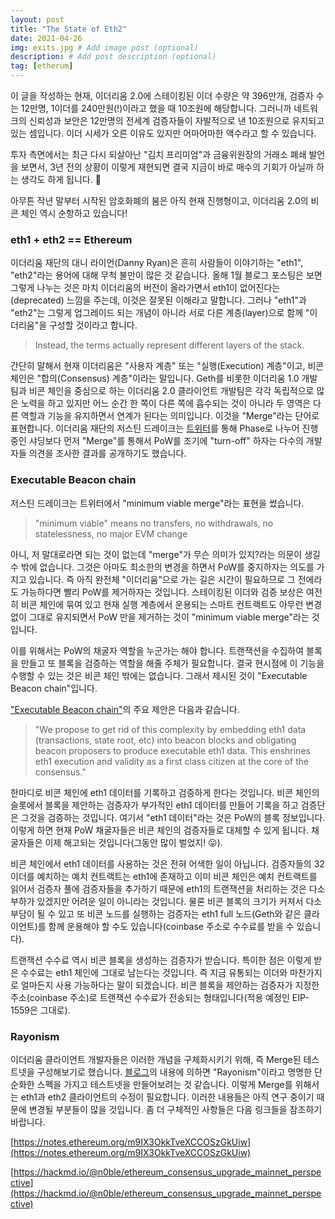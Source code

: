 ```yaml
---
layout: post
title: "The State of Eth2"
date: 2021-04-26
img: exits.jpg # Add image post (optional)
description: # Add post description (optional)
tag: [etherum]
---
```


이 글을 작성하는 현재, 이더리움 2.0에 스테이킹된 이더 수량은 약 396만개, 검증자 수는 12만명, 1이더를 240만원(!)이라고 했을 때 
10조원에 해당합니다. 그러니까 네트워크의 신뢰성과 보안은 12만명의 전세계 검증자들이 자발적으로 낸 10조원으로 유지되고 있는 셈입니다. 
이더 시세가 오른 이유도 있지만 어마어마한 액수라고 할 수 있습니다.


투자 측면에서는 최근 다시 되살아난 "김치 프리미엄"과 금융위원장의 거래소 폐쇄 발언을 보면서, 3년 전의 상황이 이렇게 재현되면 결국 지금이 바로 매수의 기회가 아닐까 
하는 생각도 하게 됩니다. 🤣

아무튼 작년 말부터 시작된 암호화폐의 붐은 아직 현재 진행형이고, 이더리움 2.0의 비콘 체인 역시 순항하고 있습니다!

### eth1 + eth2 == Ethereum

이더리움 재단의 대니 라이언(Danny Ryan)은 흔히 사람들이 이야기하는 "eth1", "eth2"라는 용어에 대해 무척 불만이 많은 것 같습니다. 올해 1월 블로그 포스팅은 보면 
그렇게 나누는 것은 마치 이더리움의 버전이 올라가면서 eth1이 없어진다는(deprecated) 느낌을 주는데, 이것은 잘못된 이해라고 말합니다. 
그러나 "eth1"과 "eth2"는 그렇게 업그레이드 되는 개념이 아니라 서로 다른 계층(layer)으로 함께 "이더리움"을 구성할 것이라고 합니다.

>Instead, the terms actually represent different layers of the stack.

간단히 말해서 현재 이더리움은 "사용자 계층" 또는 "실행(Execution) 계층"이고, 비콘 체인은 "합의(Consensus) 계층"이라는 말입니다. Geth를 비롯한 이더리움 1.0 개발팀과 
비콘 체인을 중심으로 하는 이더리움 2.0 클라이언트 개발팀은 각각 독립적으로 많은 노력을 하고 있지만 어느 순간 한 쪽이 다른 쪽에 흡수되는 것이 아니라 두 영역은 다른 역할과 기능을 유지하면서 연계가 된다는 의미입니다. 이것을 "Merge"라는 단어로 표현합니다. 이더리움 재단의 저스틴 드레이크는 [트위터](https://twitter.com/drakefjustin/status/1370697825416327170)를 통해 Phase로 나누어 진행 중인 샤딩보다 먼저 "Merge"를 통해서 PoW를 조기에 "turn-off" 하자는 다수의 개발자들 의견을 조사한 결과를 공개하기도 했습니다.

### Executable Beacon chain

저스틴 드레이크는 트위터에서 "minimum viable merge"라는 표현을 썼습니다. 

>"minimum viable" means no transfers, no withdrawals, no statelessness, no major EVM change

아니, 저 말대로라면 되는 것이 없는데 "merge"가 무슨 의미가 있지?라는 의문이 생길 수 밖에 없습니다. 그것은 아마도 최소한의 변경을 하면서 PoW를 중지하자는 
의도를 가지고 있습니다. 즉 아직 완전체 "이더리움"으로 가는 길은 시간이 필요하므로 그 전에라도 가능하다면 빨리 PoW를 제거하자는 것입니다. 
스테이킹된 이더와 검증 보상은 여전히 비콘 체인에 묶여 있고 현재 실행 계층에서 운용되는 스마트 컨트랙트도 아무런 변경없이 그대로 유지되면서 PoW 만을 제거하는 것이 
"minimum viable merge"라는 것입니다.

이를 위해서는 PoW의 채굴자 역할을 누군가는 해야 합니다. 트랜잭션을 수집하여 블록을 만들고 또 블록을 검증하는 역할을 해줄 주체가 필요합니다. 결국 현시점에 이 기능을 수행할 수 있는 것은 비콘 체인 밖에는 없습니다. 그래서 제시된 것이 "Executable Beacon chain"입니다.

["Executable Beacon chain"](https://ethresear.ch/t/executable-beacon-chain/8271)의 주요 제안은 다음과 같습니다.

>"We propose to get rid of this complexity by embedding eth1 data (transactions, state root, etc) into beacon blocks and obligating beacon proposers to produce executable eth1 data. This enshrines eth1 execution and validity as a first class citizen at the core of the consensus."

한마디로 비콘 체인에 eth1 데이터를 기록하고 검증하게 한다는 것입니다. 비콘 체인의 슬롯에서 블록을 제안하는 검증자가 부가적인 eth1 데이터를 만들어 기록을 하고 검증단은 그것을 검증하는 것입니다. 여기서 "eth1 데이터"라는 것은 PoW의 블록 정보입니다. 이렇게 하면 현재 PoW 채굴자들은 비콘 체인의 검증자들로 대체할 수 있게 됩니다. 채굴자들은 이제 해고되는 것입니다(그동안 많이 벌었지! 😛).

비콘 체인에서 eth1 데이터를 사용하는 것은 전혀 어색한 일이 아닙니다. 검증자들의 32 이더를 예치하는 예치 컨트랙트는 eth1에 존재하고 이미 비콘 체인은 예치 컨트랙트를 읽어서 검증자 풀에 검증자들을 추가하기 때문에 eth1의 트랜잭션을 처리하는 것은 다소 부하가 있겠지만 어려운 일이 아니라는 것입니다. 물론 비콘 블록의 크기가 커져서 다소 부담이 될 수 있고 또 비콘 노드를 실행하는 검증자는 eth1 full 노드(Geth와 같은 클라이언트)를 함께 운용해야 할 수도 있습니다(coinbase 주소로 수수료를 받을 수 있습니다).

트랜잭션 수수료 역시 비콘 블록을 생성하는 검증자가 받습니다. 특이한 점은 이렇게 받은 수수료는 eth1 체인에 그대로 남는다는 것입니다.
즉 지금 유통되는 이더와 마찬가지로 얼마든지 사용 가능하다는 말이 되겠습니다. 비콘 블록을 제안하는 검증자가 지정한 주소(coinbase 주소)로 
트랜잭션 수수료가 전송되는 형태입니다(적용 예정인 EIP-1559은 그대로).


### Rayonism

이더리움 클라이언트 개발자들은 이러한 개념을 구체화시키기 위해, 즉 Merge된 테스트넷을 구성해보기로 했습니다. [블로그](https://blog.ethereum.org/2021/04/02/finalized-no-25/)의 내용에 의하면 "Rayonism"이라고 명명한 단순화한 스펙을 가지고 테스트넷을 만들어보려는 것 같습니다. 이렇게 Merge를 위해서는 eth1과 eth2 클라이언트의 수정이 필요합니다. 이러한 내용들은 아직 연구 중이기 때문에 변경될 부분들이 많을 것입니다. 좀 더 구체적인 사항들은 다음 링크들을 참조하기 바랍니다.

[https://notes.ethereum.org/m9IX3OkkTveXCCOSzGkUiw](https://notes.ethereum.org/m9IX3OkkTveXCCOSzGkUiw)

[https://hackmd.io/@n0ble/ethereum_consensus_upgrade_mainnet_perspective](https://hackmd.io/@n0ble/ethereum_consensus_upgrade_mainnet_perspective)

